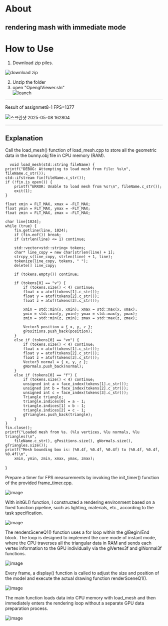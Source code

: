 About
===
rendering mash with immediate mode
---
How to Use
===
1. Download zip piles.  
   
![download zip](https://github.com/user-attachments/assets/3e76e9d2-5325-42a3-ba52-2bb3064c0a58)

2. Unzip the folder  
3. open "OpenglViewer.sln"  
![leanch](https://github.com/user-attachments/assets/1ed43ef3-d812-4b75-809d-fe1077eabf9b)
---
Result of assignmet8-1 
FPS=1377

![스크린샷 2025-05-08 162804](https://github.com/user-attachments/assets/e4b9e9e5-8f1c-4161-b903-0df9afa9ce07)

---
Explanation
---
Call the load_mesh() function of load_mesh.cpp to store all the geometric data in the bunny.obj file in CPU memory (RAM).

      void load_mesh(std::string fileName) {
    printf("DEBUG: Attempting to load mesh from file: %s\n", fileName.c_str());
    std::ifstream fin(fileName.c_str());
    if (!fin.is_open()) {
        printf("ERROR: Unable to load mesh from %s!\n", fileName.c_str());
        exit(1);
    }

    float xmin = FLT_MAX, xmax = -FLT_MAX;
    float ymin = FLT_MAX, ymax = -FLT_MAX;
    float zmin = FLT_MAX, zmax = -FLT_MAX;

    char line[1024];
    while (true) {
        fin.getline(line, 1024);
        if (fin.eof()) break;
        if (strlen(line) <= 1) continue;

        std::vector<std::string> tokens;
        char* line_copy = new char[strlen(line) + 1];
        strcpy_s(line_copy, strlen(line) + 1, line); 
        tokenize(line_copy, tokens, " ");
        delete[] line_copy;

        if (tokens.empty()) continue;

        if (tokens[0] == "v") {
            if (tokens.size() < 4) continue;
            float x = atof(tokens[1].c_str());
            float y = atof(tokens[2].c_str());
            float z = atof(tokens[3].c_str());

            xmin = std::min(x, xmin); xmax = std::max(x, xmax);
            ymin = std::min(y, ymin); ymax = std::max(y, ymax);
            zmin = std::min(z, zmin); zmax = std::max(z, zmax);

            Vector3 position = { x, y, z };
            gPositions.push_back(position);
        }
        else if (tokens[0] == "vn") {
            if (tokens.size() < 4) continue;
            float x = atof(tokens[1].c_str());
            float y = atof(tokens[2].c_str());
            float z = atof(tokens[3].c_str());
            Vector3 normal = { x, y, z };
            gNormals.push_back(normal);
        }
        else if (tokens[0] == "f") {
            if (tokens.size() < 4) continue;
            unsigned int a = face_index(tokens[1].c_str());
            unsigned int b = face_index(tokens[2].c_str());
            unsigned int c = face_index(tokens[3].c_str());
            Triangle triangle;
            triangle.indices[0] = a - 1;
            triangle.indices[1] = b - 1;
            triangle.indices[2] = c - 1;
            gTriangles.push_back(triangle);
        }
    }
    fin.close();
    printf("Loaded mesh from %s. (%lu vertices, %lu normals, %lu triangles)\n",
        fileName.c_str(), gPositions.size(), gNormals.size(), gTriangles.size());
    printf("Mesh bounding box is: (%0.4f, %0.4f, %0.4f) to (%0.4f, %0.4f, %0.4f)\n",
        xmin, ymin, zmin, xmax, ymax, zmax);
}

Prepare a timer for FPS measurements by invoking the init_timer() function of the provided frame_timer.cpp.

![image](https://github.com/user-attachments/assets/257fc2c5-2454-4c5a-aa8d-75d29f70d136)

With initGL() function, I constructed a rendering environment based on a fixed function pipeline, such as lighting, materials, etc., according to the task specification.

![image](https://github.com/user-attachments/assets/737a4cce-e911-4092-99f3-968659cc5f76)

The rendersSceneQ1() function uses a for loop within the glBegin/End block.
The loop is designed to implement the core mode of instant mode, where the CPU traverses all the triangular data in RAM and sends each vertex information to the GPU individually via the glVertex3f and glNormal3f functions.

![image](https://github.com/user-attachments/assets/3311b23e-d109-4d33-983c-26034d52a97a)

Every frame, a display() function is called to adjust the size and position of the model and execute the actual drawing function renderSceneQ1().

![image](https://github.com/user-attachments/assets/7b8bec6d-bc16-4024-9a1e-24f2b17770d9)

The main function loads data into CPU memory with load_mesh and then immediately enters the rendering loop without a separate GPU data preparation process.

![image](https://github.com/user-attachments/assets/a0dfa9d2-3776-4383-9ab4-ca4235b49326)



